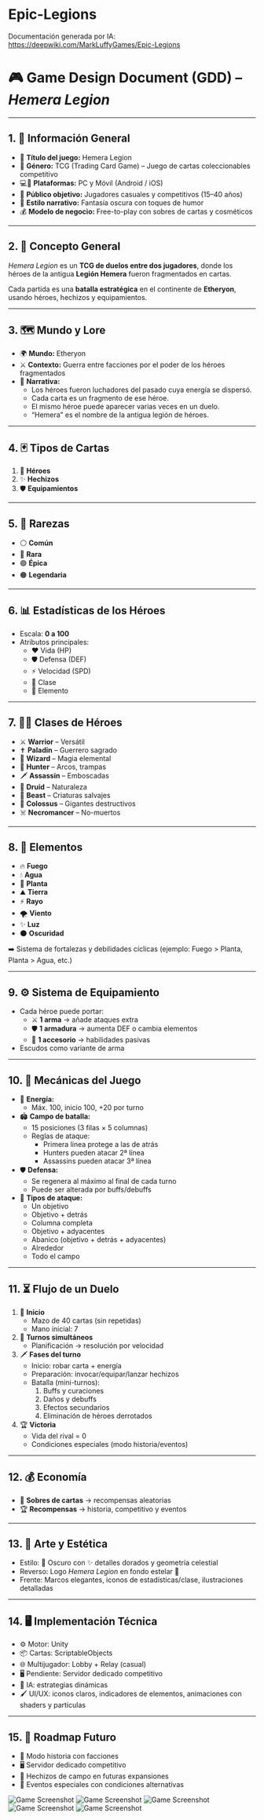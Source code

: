 # Epic-Legions

Documentación generada por IA: https://deepwiki.com/MarkLuffyGames/Epic-Legions

# 🎮 Game Design Document (GDD) – *Hemera Legion*

---

## 1. 📌 Información General

- 🎴 **Título del juego:** Hemera Legion
- 🧩 **Género:** TCG (Trading Card Game) – Juego de cartas coleccionables competitivo
- 💻📱 **Plataformas:** PC y Móvil (Android / iOS)
- 👥 **Público objetivo:** Jugadores casuales y competitivos (15–40 años)
- 📖 **Estilo narrativo:** Fantasía oscura con toques de humor
- 💰 **Modelo de negocio:** Free-to-play con sobres de cartas y cosméticos

---

## 2. 🌌 Concepto General

*Hemera Legion* es un **TCG de duelos entre dos jugadores**, donde los héroes de la antigua **Legión Hemera** fueron fragmentados en cartas.

Cada partida es una **batalla estratégica** en el continente de **Etheryon**, usando héroes, hechizos y equipamientos.

---

## 3. 🗺️ Mundo y Lore

- 🌍 **Mundo:** Etheryon
- ⚔️ **Contexto:** Guerra entre facciones por el poder de los héroes fragmentados
- 📜 **Narrativa:**
    - Los héroes fueron luchadores del pasado cuya energía se dispersó.
    - Cada carta es un fragmento de ese héroe.
    - El mismo héroe puede aparecer varias veces en un duelo.
    - “Hemera” es el nombre de la antigua legión de héroes.

---

## 4. 🃏 Tipos de Cartas

1. 👑 **Héroes**
2. ✨ **Hechizos**
3. 🛡️ **Equipamientos**

---

## 5. 💎 Rarezas

- ⚪ **Común**
- 🔵 **Rara**
- 🟣 **Épica**
- 🟠 **Legendaria**

---

## 6. 📊 Estadísticas de los Héroes

- Escala: **0 a 100**
- Atributos principales:
    - ❤️ Vida (HP)
    - 🛡️ Defensa (DEF)
    - ⚡ Velocidad (SPD)
    - 🏹 Clase
    - 🌌 Elemento

---

## 7. 🧙‍♂️ Clases de Héroes

- ⚔️ **Warrior** – Versátil
- ✝️ **Paladin** – Guerrero sagrado
- 🔮 **Wizard** – Magia elemental
- 🏹 **Hunter** – Arcos, trampas
- 🗡️ **Assassin** – Emboscadas
- 🌿 **Druid** – Naturaleza
- 🐺 **Beast** – Criaturas salvajes
- 🗿 **Colossus** – Gigantes destructivos
- ☠️ **Necromancer** – No-muertos

---

## 8. 🌌 Elementos

- 🔥 **Fuego**
- 💧 **Agua**
- 🌿 **Planta**
- ⛰️ **Tierra**
- ⚡ **Rayo**
- 🌪️ **Viento**
- ✨ **Luz**
- 🌑 **Oscuridad**

➡️ Sistema de fortalezas y debilidades cíclicas (ejemplo: Fuego > Planta, Planta > Agua, etc.)

---

## 9. ⚙️ Sistema de Equipamiento

- Cada héroe puede portar:
    - ⚔️ **1 arma** → añade ataques extra
    - 🛡️ **1 armadura** → aumenta DEF o cambia elementos
    - 💍 **1 accesorio** → habilidades pasivas
- Escudos como variante de arma

---

## 10. 🎲 Mecánicas del Juego

- 🔋 **Energía:**
    - Máx. 100, inicio 100, +20 por turno
- 🏟️ **Campo de batalla:**
    - 15 posiciones (3 filas × 5 columnas)
    - Reglas de ataque:
        - Primera línea protege a las de atrás
        - Hunters pueden atacar 2ª línea
        - Assassins pueden atacar 3ª línea
- 🛡️ **Defensa:**
    - Se regenera al máximo al final de cada turno
    - Puede ser alterada por buffs/debuffs
- 🎯 **Tipos de ataque:**
    - Un objetivo
    - Objetivo + detrás
    - Columna completa
    - Objetivo + adyacentes
    - Abanico (objetivo + detrás + adyacentes)
    - Alrededor
    - Todo el campo

---

## 11. ⏳ Flujo de un Duelo

1. 🏁 **Inicio**
    - Mazo de 40 cartas (sin repetidas)
    - Mano inicial: 7
2. 🔄 **Turnos simultáneos**
    - Planificación → resolución por velocidad
3. 🗡️ **Fases del turno**
    - Inicio: robar carta + energía
    - Preparación: invocar/equipar/lanzar hechizos
    - Batalla (mini-turnos):
        1. Buffs y curaciones
        2. Daños y debuffs
        3. Efectos secundarios
        4. Eliminación de héroes derrotados
4. 🏆 **Victoria**
    - Vida del rival = 0
    - Condiciones especiales (modo historia/eventos)

---

## 12. 💰 Economía

- 🎴 **Sobres de cartas** → recompensas aleatorias
- 🏆 **Recompensas** → historia, competitivo y eventos

---

## 13. 🎨 Arte y Estética

- Estilo: 🖤 Oscuro con ✨ detalles dorados y geometría celestial
- Reverso: Logo *Hemera Legion* en fondo estelar 🌌
- Frente: Marcos elegantes, iconos de estadísticas/clase, ilustraciones detalladas

---

## 14. 🖥️ Implementación Técnica

- ⚙️ Motor: Unity
- 📦 Cartas: ScriptableObjects
- 🌐 Multijugador: Lobby + Relay (casual)
- 🖥️ Pendiente: Servidor dedicado competitivo
- 🤖 IA: estrategias dinámicas
- 🖌️ UI/UX: iconos claros, indicadores de elementos, animaciones con shaders y partículas

---

## 15. 🚀 Roadmap Futuro

- 📖 Modo historia con facciones
- 🖥️ Servidor dedicado competitivo
- 🌌 Hechizos de campo en futuras expansiones
- 🎉 Eventos especiales con condiciones alternativas


![Game Screenshot](Epic%20Legions/Assets/Sprites/Cards/UI/LoadScreen.png)
![Game Screenshot](Epic%20Legions/Assets/Sprites/Cards/UI/Logo%%202.png)
![Game Screenshot](Epic%20Legions/Assets/Sprites/Cards/Heroes/lord%20final.png)
![Game Screenshot](Epic%20Legions/Assets/Sprites/Cards/Spells/Poción%20de%20vitalidad.png)
![Game Screenshot](Epic%20Legions/Assets/Sprites/Reverse%20Card%20v3.1.png)

